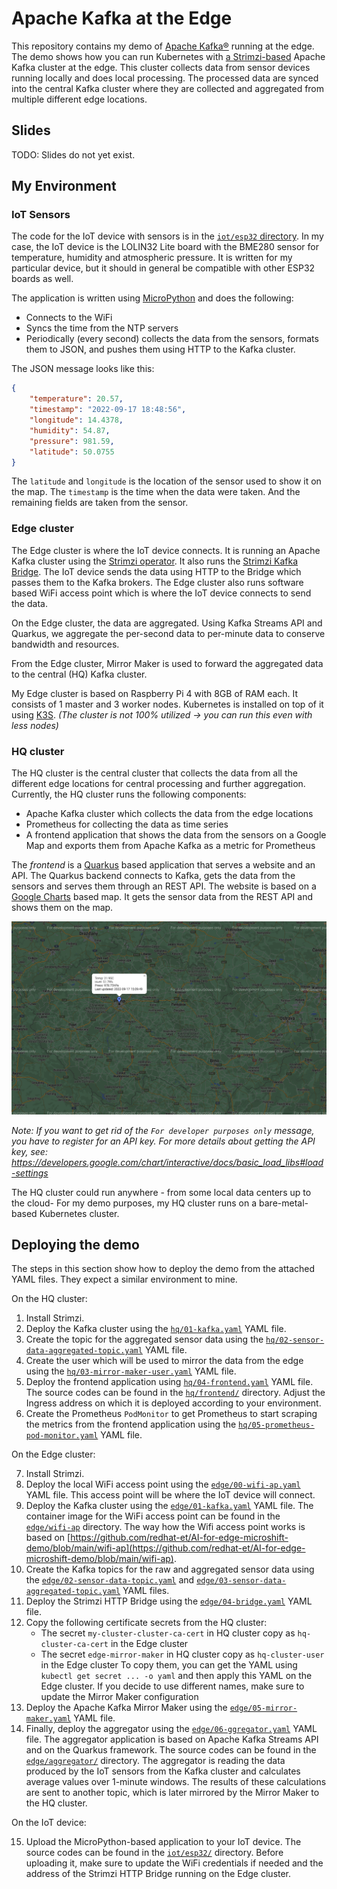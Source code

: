 # Apache Kafka at the Edge

This repository contains my demo of [Apache Kafka®](https://kafka.apache.org/) running at the edge.
The demo shows how you can run Kubernetes with [a Strimzi-based](https://strimzi.io/) Apache Kafka cluster at the edge.
This cluster collects data from sensor devices running locally and does local processing.
The processed data are synced into the central Kafka cluster where they are collected and aggregated from multiple different edge locations.

## Slides

TODO: Slides do not yet exist.

## My Environment

### IoT Sensors

The code for the IoT device with sensors is in the [`iot/esp32` directory](./iot/esp32).
In my case, the IoT device is the LOLIN32 Lite board with the BME280 sensor for temperature, humidity and atmospheric pressure.
It is written for my particular device, but it should in general be compatible with other ESP32 boards as well.

The application is written using [MicroPython](https://micropython.org/) and does the following:
* Connects to the WiFi
* Syncs the time from the NTP servers
* Periodically (every second) collects the data from the sensors, formats them to JSON, and pushes them using HTTP to the Kafka cluster.

The JSON message looks like this:
```json
{
    "temperature": 20.57,
    "timestamp": "2022-09-17 18:48:56",
    "longitude": 14.4378,
    "humidity": 54.87,
    "pressure": 981.59,
    "latitude": 50.0755
}
```

The `latitude` and `longitude` is the location of the sensor used to show it on the map.
The `timestamp` is the time when the data were taken.
And the remaining fields are taken from the sensor.

### Edge cluster

The Edge cluster is where the IoT device connects.
It is running an Apache Kafka cluster using the [Strimzi operator](https://strimzi.io).
It also runs the [Strimzi Kafka Bridge](https://github.com/strimzi/strimzi-kafka-bridge).
The IoT device sends the data using HTTP to the Bridge which passes them to the Kafka brokers.
The Edge cluster also runs software based WiFi access point which is where the IoT device connects to send the data.

On the Edge cluster, the data are aggregated.
Using Kafka Streams API and Quarkus, we aggregate the per-second data to per-minute data to conserve bandwidth and resources.

From the Edge cluster, Mirror Maker is used to forward the aggregated data to the central (HQ) Kafka cluster.

My Edge cluster is based on Raspberry Pi 4 with 8GB of RAM each.
It consists of 1 master and 3 worker nodes.
Kubernetes is installed on top of it using [K3S](https://k3s.io/).
_(The cluster is not 100% utilized -> you can run this even with less nodes)_

### HQ cluster

The HQ cluster is the central cluster that collects the data from all the different edge locations for central processing and further aggregation.
Currently, the HQ cluster runs the following components:
* Apache Kafka cluster which collects the data from the edge locations
* Prometheus for collecting the data as time series
* A frontend application that shows the data from the sensors on a Google Map and exports them from Apache Kafka as a metric for Prometheus

The _frontend_ is a [Quarkus](https://quarkus.io/) based application that serves a website and an API.
The Quarkus backend connects to Kafka, gets the data from the sensors and serves them through an REST API.
The website is based on a [Google Charts](https://developers.google.com/chart/interactive/docs/gallery/map) based map.
It gets the sensor data from the REST API and shows them on the map.

![The _frontend_ application](./assets/frontend-map.png "The _frontend_ application")

_Note: If you want to get rid of the `For developer purposes only` message, you have to register for an API key._
_For more details about getting the API key, see: https://developers.google.com/chart/interactive/docs/basic_load_libs#load-settings_

The HQ cluster could run anywhere - from some local data centers up to the cloud-
For my demo purposes, my HQ cluster runs on a bare-metal-based Kubernetes cluster.

## Deploying the demo

The steps in this section show how to deploy the demo from the attached YAML files.
They expect a similar environment to mine.

On the HQ cluster:

1. Install Strimzi.
2. Deploy the Kafka cluster using the [`hq/01-kafka.yaml`](./hq/01-kafka.yaml) YAML file.
3. Create the topic for the aggregated sensor data using the [`hq/02-sensor-data-aggregated-topic.yaml`](./hq/02-sensor-data-aggregated-topic.yaml) YAML file.
4. Create the user which will be used to mirror the data from the edge using the [`hq/03-mirror-maker-user.yaml`](./hq/03-mirror-maker-user.yaml) YAML file.
5. Deploy the frontend application using [`hq/04-frontend.yaml`](./hq/04-frontend.yaml) YAML file.
   The source codes can be found in the [`hq/frontend/`](./hq/frontend/) directory.
   Adjust the Ingress address on which it is deployed according to your environment.
6. Create the Prometheus `PodMonitor` to get Prometheus to start scraping the metrics from the frontend application using the [`hq/05-prometheus-pod-monitor.yaml`](./hq/05-prometheus-pod-monitor.yaml) YAML file.

On the Edge cluster:

7. Install Strimzi.
8. Deploy the local WiFi access point using the [`edge/00-wifi-ap.yaml`](./edge/00-wifi-ap.yaml) YAML file.
   This access point will be where the IoT device will connect.
9. Deploy the Kafka cluster using the [`edge/01-kafka.yaml`](./edge/01-kafka.yaml) YAML file.
   The container image for the WiFi access point can be found in the [`edge/wifi-ap`](./edge/wifi-ap/) directory.
   The way how the Wifi access point works is based on [https://github.com/redhat-et/AI-for-edge-microshift-demo/blob/main/wifi-ap](https://github.com/redhat-et/AI-for-edge-microshift-demo/blob/main/wifi-ap).
10. Create the Kafka topics for the raw and aggregated sensor data using the [`edge/02-sensor-data-topic.yaml`](./edge/02-sensor-data-topic.yaml) and [`edge/03-sensor-data-aggregated-topic.yaml`](./edge/03-sensor-data-aggregated-topic.yaml) YAML files.
11. Deploy the Strimzi HTTP Bridge using the [`edge/04-bridge.yaml`](./edge/04-bridge.yaml) YAML file.
12. Copy the following certificate secrets from the HQ cluster:
    * The secret `my-cluster-cluster-ca-cert` in HQ cluster copy as `hq-cluster-ca-cert` in the Edge cluster
    * The secret `edge-mirror-maker` in HQ cluster copy as `hq-cluster-user` in the Edge cluster
    To copy them, you can get the YAML using `kubectl get secret ... -o yaml` and then apply this YAML on the Edge cluster.
    If you decide to use different names, make sure to update the Mirror Maker configuration
13. Deploy the Apache Kafka Mirror Maker using the [`edge/05-mirror-maker.yaml`](./edge/05-mirror-maker.yaml) YAML file.
14. Finally, deploy the aggregator using the [`edge/06-ggregator.yaml`](./edge/06-ggregator.yaml) YAML file.
    The aggregator application is based on Apache Kafka Streams API and on the Quarkus framework.
    The source codes can be found in the [`edge/aggregator/`](./edge/aggregator/) directory.
    The aggregator is reading the data produced by the IoT sensors from the Kafka cluster and calculates average values over 1-minute windows.
    The results of these calculations are sent to another topic, which is later mirrored by the Mirror Maker to the HQ cluster.

On the IoT device:

15. Upload the MicroPython-based application to your IoT device.
    The source codes can be found in the [`iot/esp32/`](./iot/esp32/) directory.
    Before uploading it, make sure to update the WiFi credentials if needed and the address of the Strimzi HTTP Bridge running on the Edge cluster.
